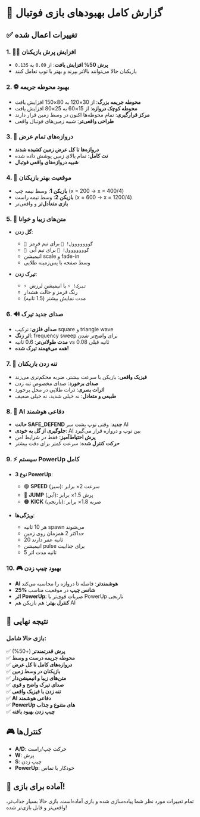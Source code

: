 # 🚀 گزارش کامل بهبودهای بازی فوتبال

## ✅ تغییرات اعمال شده

### 1. 🏃‍♂️ افزایش پرش بازیکنان
- **پرش 50% افزایش یافت**: از `0.09` به `0.135`
- بازیکنان حالا می‌توانند بالاتر بپرند و بهتر با توپ تعامل کنند

### 2. ⚽ بهبود محوطه جریمه
- **محوطه جریمه بزرگ**: از 30×120 به 80×150 افزایش یافت
- **محوطه کوچک دروازه**: از 15×60 به 25×80 افزایش یافت
- **مرکز قرارگیری**: تمام محوطه‌ها اکنون در وسط زمین قرار دارند
- **طراحی واقعی‌تر**: شبیه زمین‌های فوتبال واقعی

### 3. 🥅 دروازه‌های تمام عرض
- **دروازه‌ها تا کل عرض زمین کشیده شدند**
- **نت کامل**: تمام بالای زمین پوشش داده شده
- **شبیه دروازه‌های واقعی فوتبال**

### 4. 🎯 موقعیت بهتر بازیکنان
- **بازیکن 1**: وسط نیمه چپ (x = 200 → x = 400/4)
- **بازیکن 2**: وسط نیمه راست (x = 600 → x = 1200/4)
- **بازی متعادل‌تر** و واقعی‌تر

### 5. 💬 متن‌های زیبا و خوانا
- **گل زدن**: 
  - `🔴 گووووووول! 🔴` برای تیم قرمز
  - `🔵 گووووووول! 🔵` برای تیم آبی
  - انیمیشن scale و fade-in
  - وسط صفحه با پس‌زمینه طلایی

- **تیرک زدن**:
  - `⚡ تیرک! ⚡` با انیمیشن لرزش
  - رنگ قرمز و حالت هشدار
  - مدت نمایش بیشتر (1.5 ثانیه)

### 6. 🔊 صدای جدید تیرک
- **صدای فلزی**: ترکیب square و triangle wave
- **اثر زنگ**: frequency sweep برای واضح‌تر شدن
- **مدت طولانی‌تر**: 0.6 ثانیه vs 0.08 ثانیه قبلی
- **همه می‌فهمند تیرک شده!**

### 7. 🤜 تنه زدن بازیکنان
- **فیزیک واقعی**: بازیکن با سرعت بیشتر، ضربه محکم‌تری می‌زند
- **صدای برخورد**: صدای مخصوص تنه زدن
- **اثرات بصری**: ذرات طلایی در محل برخورد
- **طبیعی و متعادل**: نه خیلی شدید، نه خیلی ضعیف

### 8. 🧠 AI دفاعی هوشمند
- **حالت SAFE_DEFEND جدید**: وقتی توپ پشت سر AI
- **جلوگیری از گل به خودی**: AI بین توپ و دروازه قرار می‌گیرد
- **پرش احتیاط‌آمیز**: فقط در شرایط امن
- **حرکت کنترل شده**: سرعت کمتر برای دقت بیشتر

### 9. ⚡ سیستم PowerUp کامل
- **3 نوع PowerUp**:
  - 🟢 **SPEED** (سبز): سرعت 2× برابر
  - 🔵 **JUMP** (آبی): پرش 1.5× برابر  
  - 🟠 **KICK** (نارنجی): ضربه 1.8× برابر

- **ویژگی‌ها**:
  - هر 10 ثانیه spawn می‌شوند
  - حداکثر 2 همزمان روی زمین
  - 20 ثانیه عمر دارند
  - انیمیشن pulse برای جذابیت
  - 5 ثانیه مدت اثر

### 10. 🎮 بهبود چیپ زدن
- **AI هوشمند‌تر**: فاصله تا دروازه را محاسبه می‌کند
- **25% شانس چیپ** در موقعیت مناسب
- **اثر PowerUp**: ضربات قوی‌تر با PowerUp نارنجی
- **کنترل بهتر**: هم بازیکن هم AI

## 🎯 نتیجه نهایی

### بازی حالا شامل:
✅ **پرش قدرتمندتر** (+50%)  
✅ **محوطه جریمه درست و وسط**  
✅ **دروازه‌های کامل تا کل عرض**  
✅ **بازیکنان در وسط زمین**  
✅ **متن‌های زیبا و انیمیشن‌دار**  
✅ **صدای تیرک واضح و قوی**  
✅ **تنه زدن با فیزیک واقعی**  
✅ **AI دفاعی هوشمند**  
✅ **PowerUp های متنوع و جذاب**  
✅ **چیپ زدن بهبود یافته**  

## 🎮 کنترل‌ها
- **A/D**: حرکت چپ/راست
- **W**: پرش
- **S**: چیپ زدن
- **PowerUp**: خودکار با تماس

## 🚀 آماده برای بازی!
تمام تغییرات مورد نظر شما پیاده‌سازی شده و بازی آماده‌است. 
بازی حالا بسیار جذاب‌تر، واقعی‌تر و قابل بازی‌تر شده!